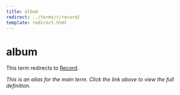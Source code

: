 ```yaml
---
title: album
redirect: ../terms/r/record/
template: redirect.html
---
```


# album

This term redirects to [Record](../terms/r/record/).

*This is an alias for the main term. Click the link above to view the full definition.*
